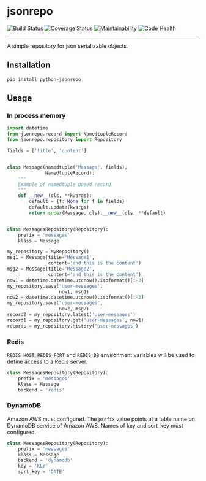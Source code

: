 # jsonrepo

[![Build Status](https://travis-ci.org/romaryd/python-jsonrepo.svg?branch=master)](https://travis-ci.org/romaryd/python-jsonrepo)
[![Coverage Status](https://coveralls.io/repos/github/romaryd/python-jsonrepo/badge.svg?branch=master)](https://coveralls.io/github/romaryd/python-jsonrepo?branch=master)
[![Maintainability](https://api.codeclimate.com/v1/badges/5d394fb9d6a3d88500ba/maintainability)](https://codeclimate.com/github/romaryd/python-jsonrepo/maintainability)
[![Code Health](https://landscape.io/github/romaryd/python-jsonrepo/master/landscape.svg?style=flat)](https://landscape.io/github/romaryd/python-jsonrepo/master)

---
A simple repository for json serializable objects.

## Installation

```
pip install python-jsonrepo
```

## Usage

### In process memory
 
``` python
import datetime
from jsonrepo.record import NamedtupleRecord
from jsonrepo.repository import Repository

fields = ['title', 'content']


class Message(namedtuple('Message', fields),
              NamedtupleRecord):
    """
    Example of namedtuple based record
    """
    def __new__(cls, **kwargs):
        default = {f: None for f in fields}
        default.update(kwargs)
        return super(Message, cls).__new__(cls, **default)


class MessagesRepository(Repository):
    prefix = 'messages'
    klass = Message

my_repository = MyRepository()
msg1 = Message(title='Message1',
               content='and this is the content')
msg2 = Message(title='Message2',
               content='and this is the content')
now1 = datetime.datetime.utcnow().isoformat()[:-3]
my_repository.save('user-messages',
                   now1, msg1)
now2 = datetime.datetime.utcnow().isoformat()[:-3]
my_repository.save('user-messages',
                   now2, msg2)
record2 = my_repository.latest('user-messages')
record1 = my_repository.get('user-messages', now1)
records = my_repository.history('user-messages')
```

### Redis

`REDIS_HOST`, `REDIS_PORT` and `REDIS_DB` environment variables will
be used to define access to a Redis server.

```python
class MessagesRepository(Repository):
    prefix = 'messages'
    klass = Message
    backend = 'redis'
```

### DynamoDB

Amazon AWS must configured.
The `prefix` value points at a table name on DynamoDB service of Amazon AWS.
Names of key and sort_key must configured.

```python
class MessagesRepository(Repository):
    prefix = 'messages'
    klass = Message
    backend = 'dynamodb'
    key = 'KEY'
    sort_key = 'DATE'
```


